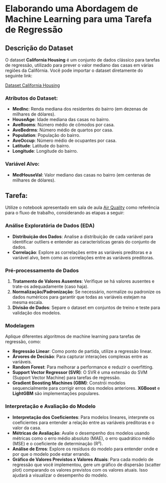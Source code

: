 # Elaborando uma Abordagem de Machine Learning para uma Tarefa de Regressão

## Descrição do Dataset

O dataset **California Housing** é um conjunto de dados clássico para tarefas de regressão, utilizado para prever o valor mediano das casas em várias regiões da Califórnia. Você pode importar o dataset diretamente do seguinte link:

[Dataset California Housing](https://raw.githubusercontent.com/klaytoncastro/idp-machinelearning/main/california/california_housing.csv)

### Atributos do Dataset:

- **MedInc**: Renda mediana dos residentes do bairro (em dezenas de milhares de dólares).
- **HouseAge**: Idade mediana das casas no bairro.
- **AveRooms**: Número médio de cômodos por casa.
- **AveBedrms**: Número médio de quartos por casa.
- **Population**: População do bairro.
- **AveOccup**: Número médio de ocupantes por casa.
- **Latitude**: Latitude do bairro.
- **Longitude**: Longitude do bairro.

### Variável Alvo:

- **MedHouseVal**: Valor mediano das casas no bairro (em centenas de milhares de dólares).

## Tarefa:  

Utilize o notebook apresentado em sala de aula [Air Quality](https://github.com/klaytoncastro/idp-machinelearning/blob/main/airquality/regressao_airquality_v2.ipynb) como referência para o fluxo de trabalho, considerando as etapas a seguir: 

### Análise Exploratória de Dados (EDA)

- **Distribuição dos Dados**: Analise a distribuição de cada variável para identificar outliers e entender as características gerais do conjunto de dados.
- **Correlação**: Explore as correlações entre as variáveis preditoras e a variável alvo, bem como as correlações entre as variáveis preditoras.

### Pré-processamento de Dados

1. **Tratamento de Valores Ausentes**: Verifique se há valores ausentes e trate-os adequadamente (caso haja).
2. **Normalização/Padronização**: Se necessário, normalize ou padronize os dados numéricos para garantir que todas as variáveis estejam na mesma escala.
3. **Divisão de Dados**: Separe o dataset em conjuntos de treino e teste para validação dos modelos.

### Modelagem

Aplique diferentes algoritmos de machine learning para tarefas de regressão, como:

- **Regressão Linear**: Como ponto de partida, utilize a regressão linear.
- **Árvores de Decisão**: Para capturar interações complexas entre as variáveis.
- **Random Forest**: Para melhorar a performance e reduzir o overfitting.
- **Support Vector Regressor (SVR)**: O SVR é uma extensão do SVM (Support Vector Machine) para tarefas de regressão.
- **Gradient Boosting Machines (GBM)**: Constrói modelos sequencialmente para corrigir erros dos modelos anteriores. **XGBoost** e **LightGBM** são implementações populares.

### Interpretação e Avaliação do Modelo

- **Interpretação dos Coeficientes**: Para modelos lineares, interprete os coeficientes para entender a relação entre as variáveis preditoras e o valor da casa.
- **Métricas de Avaliação**: Avalie o desempenho dos modelos usando métricas como o erro médio absoluto (MAE), o erro quadrático médio (MSE) e o coeficiente de determinação (R²).
- **Análise de Erros**: Explore os resíduos do modelo para entender onde e por que o modelo pode estar errando.
- **Gráfico de Valores Previstos x Valores Atuais**: Para cada modelo de regressão que você implementou, gere um gráfico de dispersão (scatter plot) comparando os valores previstos com os valores atuais. Isso ajudará a visualizar o desempenho do modelo.
